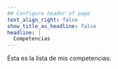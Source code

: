 ```yaml
---
## Configure header of page
text_align_right: false
show_title_as_headline: false
headline: |
  Competencias
---
```


<!-- this is a subheadline -->
Ésta es la lista de mis competencias:
